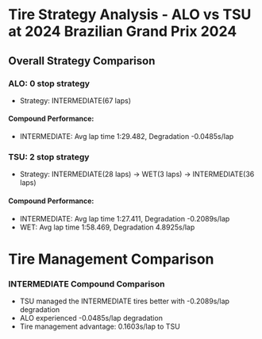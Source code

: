 # Tire Strategy Analysis - ALO vs TSU at 2024 Brazilian Grand Prix 2024

## Overall Strategy Comparison

### ALO: 0 stop strategy
* Strategy: INTERMEDIATE(67 laps)

#### Compound Performance:
* INTERMEDIATE: Avg lap time 1:29.482, Degradation -0.0485s/lap

### TSU: 2 stop strategy
* Strategy: INTERMEDIATE(28 laps) → WET(3 laps) → INTERMEDIATE(36 laps)

#### Compound Performance:
* INTERMEDIATE: Avg lap time 1:27.411, Degradation -0.2089s/lap
* WET: Avg lap time 1:58.469, Degradation 4.8925s/lap

# Tire Management Comparison

### INTERMEDIATE Compound Comparison
* TSU managed the INTERMEDIATE tires better with -0.2089s/lap degradation
* ALO experienced -0.0485s/lap degradation
* Tire management advantage: 0.1603s/lap to TSU